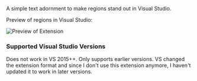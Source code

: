 A simple text adornment to make regions stand out in Visual Studio.

Preview of regions in Visual Studio:

![Preview of Extension](https://raw.githubusercontent.com/rog1039/Rogero.RegionHighlights/master/Src/RegionHighlights/TextAdornment1/6-19-2012%20%209.07.14%20AM.jpg)

### Supported Visual Studio Versions
Does not work in VS 2015++. Only supports earlier versions. VS changed the extension format and since I don't use this extension anymore, I haven't updated it to work in later versions.

